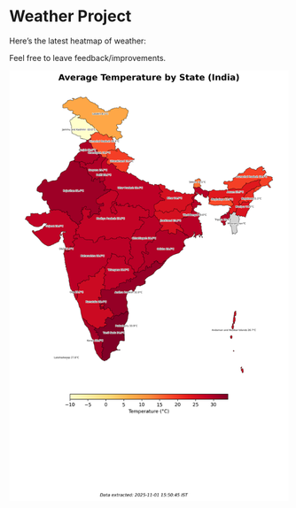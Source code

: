 # Weather Project

Here’s the latest heatmap of weather:

Feel free to leave feedback/improvements.

![India Heatmap](docs/assets/india_heatmap.png?v=05DF00)
